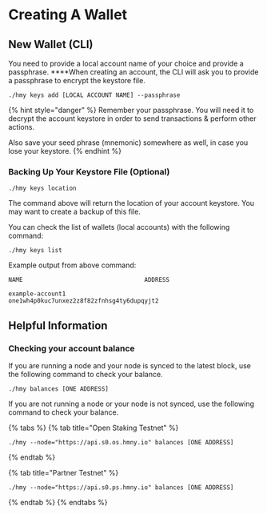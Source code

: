 # Creating A Wallet

## New Wallet \(CLI\) <a id="new-local-account-creation"></a>

You need to provide a local account name of your choice and provide a passphrase. ****When creating an account, the CLI will ask you to provide a passphrase to encrypt the keystore file.‌ 

```text
./hmy keys add [LOCAL ACCOUNT NAME] --passphrase
```

{% hint style="danger" %}
Remember your passphrase. You will need it to decrypt the account keystore in order to send transactions & perform other actions.

Also save your seed phrase \(mnemonic\) somewhere as well, in case you lose your keystore.
{% endhint %}

### Backing Up Your Keystore File \(Optional\)

```text
./hmy keys location
```

The command above will return the location of your account keystore. You may want to create a backup of this file.‌

You can check the list of wallets \(local accounts\) with the following command:

```text
./hmy keys list
```

Example output from above command:

```text
NAME                                  ADDRESS

example-account1                      one1wh4p0kuc7unxez2z8f82zfnhsg4ty6dupqyjt2
```



## Helpful Information

### Checking your account balance

If you are running a node and your node is synced to the latest block, use the following command to check your balance.

```text
./hmy balances [ONE ADDRESS]
```

If you are not running a node or your node is not synced, use the following command to check your balance.

{% tabs %}
{% tab title="Open Staking Testnet" %}
```text
./hmy --node="https://api.s0.os.hmny.io" balances [ONE ADDRESS]
```
{% endtab %}

{% tab title="Partner Testnet" %}
```text
./hmy --node="https://api.s0.ps.hmny.io" balances [ONE ADDRESS]
```
{% endtab %}
{% endtabs %}

